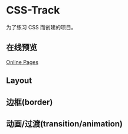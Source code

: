 # CSS-Track

为了练习 CSS 而创建的项目。

## 在线预览

[Online Pages](https://alvinmi.github.io/CSS-Track)

## Layout

## 边框(border)

## 动画/过渡(transition/animation)

